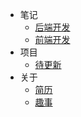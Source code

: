 * 笔记
  * [后端开发](notes/BackEndNotes/README.md)
  * [前端开发](notes/FrontEndNotes/README.md)
* 项目
  * [待更新](projects/RealLive.md)
* 关于
  * [简历](about/Resume.md)
  * [趣事](about/Anecdote.md)